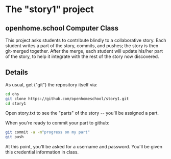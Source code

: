 # The "story1" project
## openhome.school Computer Class

This project asks students to contribute blindly to a collaborative story.
Each student writes a part of the story, commits, and pushes; the story is then git-merged together.
After the merge, each student will update his/her part of the story, to help it integrate with the
rest of the story now discovered.

## Details

As usual, get ("git") the repository itself via:

```sh
cd ohs
git clone https://github.com/openhomeschool/story1.git
cd story1
```

Open story.txt to see the "parts" of the story -- you'll be assigned a part.

When you're ready to commit your part to github:

```sh
git commit -a -m"progress on my part"
git push
```

At this point, you'll be asked for a username and password.  You'll be given this credential
information in class.  

